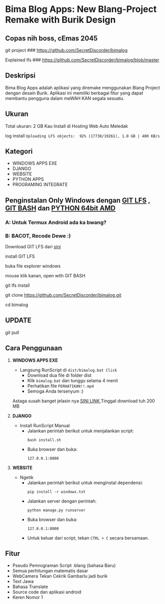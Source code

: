 # Bima Blog Apps: New Blang-Project Remake with Burik Design

## Copas nih boss, cEmas 2045

git project ### https://github.com/SecretDiscorder/bimalog

Explained lfs ### https://github.com/SecretDiscorder/bimalog/blob/master

## Deskripsi
Bima Blog Apps adalah aplikasi yang diremake menggunakan Blang Project dengan desain Burik. Aplikasi ini memiliki berbagai fitur yang dapat membantu pengguna dalam meWAH KAN segala sesuatu.

## Ukuran
Total ukuran: 2 GB Kau Install di Hosting Web Auto Meledak

log install
`
Uploading LFS objects:  92% (17738/19261), 1.0 GB | 400 KB/s
`

## Kategori
- WINDOWS APPS EXE
- DJANGO
- WEBSITE
- PYTHON APPS
- PROGRAMING INTEGRATE

## Penginstalan Only Windows dengan [GIT LFS](https://git-lfs.com/) , [GIT BASH](https://github.com/git-for-windows/git/releases/download/v2.44.0.windows.1/Git-2.44.0-64-bit.exe) dan [PYTHON 64bit AMD](https://www.python.org/ftp/python/3.12.2/python-3.12.2-amd64.exe)

### A: Untuk Termux Android ada ka bwang?
### B: BACOT, Recode Dewe :)

Download GIT LFS dari [sini](https://github.com/git-lfs/git-lfs/releases/download/v3.4.1/git-lfs-windows-v3.4.1.exe)

install GIT LFS

buka file explorer windows

mouse klik kanan, open with GIT BASH

git lfs install

git clone https://github.com/SecretDiscorder/bimalog.git

cd bimalog

## UPDATE 

git pull

## Cara Penggunaan
1. **WINDOWS APPS EXE**
    - Langsung RunScript di `dist/bimalog.bat Click`
        - Download dua file di folder dist
        - Klik `bimalog.bat` dan tunggu selama 4 menit
        - Perhatikan file `PERHATIKAN!!.mp4`
        - Semoga Anda tersenyum :)
     
    Astaga susah banget jelasin nya
   [SINI LINK ](https://github.com/SecretDiscorder/bimalog/releases/tag/bimalog) Tinggal download tuh 200 MB

3. **DJANGO**
    - Install RunScript Manual
        - Jalankan perintah berikut untuk menjalankan script:
            ```
            bash install.sh
            ```
        - Buka browser dan buka:
            ```
            127.0.0.1:8000
            ```

4. **WEBSITE**
    - Ngetik
        - Jalankan perintah berikut untuk menginstal dependensi:
            ```
            pip install -r windows.txt
            ```
        - Jalankan server dengan perintah:
            ```
            python manage.py runserver
            ```
        - Buka browser dan buka:
            ```
            127.0.0.1:8000
            ```
        - Untuk keluar dari script, tekan `CTRL + C` secara bersamaan.

## Fitur
- Pseudo Pemrograman Script .blang (bahasa Baru)
- Semua perhitungan matematis dasar
- WebCamera Tekan Cekrik Gambarlu jadi burik
- Text Jawa
- Bahasa Translate
- Source code dan aplikasi android
- Keren Nomor 1
